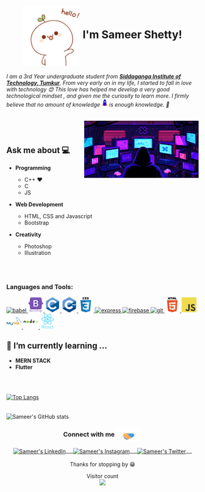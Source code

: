 

<h1 align="center"> <img align="center" src="assets/hello.gif" width="150px"> I'm Sameer Shetty!</h1>
<em>I am a 3rd Year undergraduate student from <a href="http://www.sit.ac.in/html/home.html"><b>  Siddaganga Institute of Technology, Tumkur</b></a>. From very early on in my life, I started to fall in love with technology 😍 This love has helped me develop a very good technological mindset , and given me the curiosity to learn more. I firmly believe that 
no amount of knowledge <img src="assets/Rocket.gif" height="20px"> is enough knowledge. 🧠</em>
 <br/>
<br/><br/>
 <img align="right" src="assets/dev.gif" width="300px" height="150px"/>
  <br/> <br/>
  
  
## Ask me about :computer: 
- **Programming**
	- C++ ❤️
	- C 
	- JS

- **Web Development**
	- HTML, CSS and Javascript 
	- Bootstrap
	
	


- **Creativity**
	- Photoshop 
	- Illustration 
	




<br/><br/>
<h3 align="left">Languages and Tools:</h3>
<p align="left"> <a href="https://babeljs.io/" target="_blank" rel="noreferrer"> <img src="https://www.vectorlogo.zone/logos/babeljs/babeljs-icon.svg" alt="babel" width="40" height="40"/> </a> <a href="https://getbootstrap.com" target="_blank" rel="noreferrer"> <img src="https://raw.githubusercontent.com/devicons/devicon/master/icons/bootstrap/bootstrap-plain-wordmark.svg" alt="bootstrap" width="40" height="40"/> </a> <a href="https://www.cprogramming.com/" target="_blank" rel="noreferrer"> <img src="https://raw.githubusercontent.com/devicons/devicon/master/icons/c/c-original.svg" alt="c" width="40" height="40"/> </a> <a href="https://www.w3schools.com/cpp/" target="_blank" rel="noreferrer"> <img src="https://raw.githubusercontent.com/devicons/devicon/master/icons/cplusplus/cplusplus-original.svg" alt="cplusplus" width="40" height="40"/> </a> <a href="https://www.w3schools.com/css/" target="_blank" rel="noreferrer"> <img src="https://raw.githubusercontent.com/devicons/devicon/master/icons/css3/css3-original-wordmark.svg" alt="css3" width="40" height="40"/> </a> <a href="https://expressjs.com" target="_blank" rel="noreferrer"> <img src="https://w7.pngwing.com/pngs/925/447/png-transparent-express-js-node-js-javascript-mongodb-node-js-text-trademark-logo-thumbnail.png" alt="express" width="40" height="40"/> </a> <a href="https://firebase.google.com/" target="_blank" rel="noreferrer"> <img src="https://www.vectorlogo.zone/logos/firebase/firebase-icon.svg" alt="firebase" width="40" height="40"/> </a> <a href="https://git-scm.com/" target="_blank" rel="noreferrer"> <img src="https://www.vectorlogo.zone/logos/git-scm/git-scm-icon.svg" alt="git" width="40" height="40"/> </a> <a href="https://www.w3.org/html/" target="_blank" rel="noreferrer"> <img src="https://raw.githubusercontent.com/devicons/devicon/master/icons/html5/html5-original-wordmark.svg" alt="html5" width="40" height="40"/> </a> <a href="https://developer.mozilla.org/en-US/docs/Web/JavaScript" target="_blank" rel="noreferrer"> <img src="https://raw.githubusercontent.com/devicons/devicon/master/icons/javascript/javascript-original.svg" alt="javascript" width="40" height="40"/> </a> <a href="https://www.mysql.com/" target="_blank" rel="noreferrer"> <img src="https://raw.githubusercontent.com/devicons/devicon/master/icons/mysql/mysql-original-wordmark.svg" alt="mysql" width="40" height="40"/> </a> <a href="https://nodejs.org" target="_blank" rel="noreferrer"> <img src="https://raw.githubusercontent.com/devicons/devicon/master/icons/nodejs/nodejs-original-wordmark.svg" alt="nodejs" width="40" height="40"/> </a>   <a href="https://reactjs.org/" target="_blank" rel="noreferrer"> <img src="https://raw.githubusercontent.com/devicons/devicon/master/icons/react/react-original-wordmark.svg" alt="react" width="40" height="40"/>  </a></p>




## 🌱 I’m currently learning ...
- **MERN STACK**
- **Flutter**

<br/>
  <br/>


[![Top Langs](https://github-readme-stats.vercel.app/api/top-langs/?username=SameerShetty&layout=compact)](https://github.com/SameerShetty/github-readme-stats)
<br><br><br>
![Sameer's GitHub stats](https://github-readme-stats.vercel.app/api?username=SameerShetty&show_icons=true&theme=dark)
<div align="center">
  <h3 align="center">Connect with me<img align="center" src="assets/Handshake.gif" height="33px" /></h3> 
</div>
<p align="center">
 <a href="https://www.linkedin.com/in/sameer-shetty-478481217" target="blank">
  <img align="center" alt="Sameer's LinkedIn" width="30px" src="https://www.vectorlogo.zone/logos/linkedin/linkedin-icon.svg" /> &nbsp; &nbsp;
 </a>
 <a href="https://www.instagram.com/sameer_shetty83/" target="blank">
  <img align="center" alt="Sameer's Instagram" width="30px" src="https://www.vectorlogo.zone/logos/instagram/instagram-icon.svg" /> &nbsp; &nbsp;
 </a>
 <a href="https://twitter.com/SameerShetty20?t=Da6eyan9XPPgT5iK7cz8DQ&s=09" target="blank">
  <img align="center" alt="Sameer's Twitter" width="30px" src="https://www.vectorlogo.zone/logos/twitter/twitter-official.svg" /> &nbsp; &nbsp;
 </a>

  <br/>
  <br/>
  Thanks for stopping by 😁<br/>
</p>
<p align="center"> 
  Visitor count<br>
  <img src="https://profile-counter.glitch.me/SameerShetty/count.svg" />
</p>
<br/>
<p>

